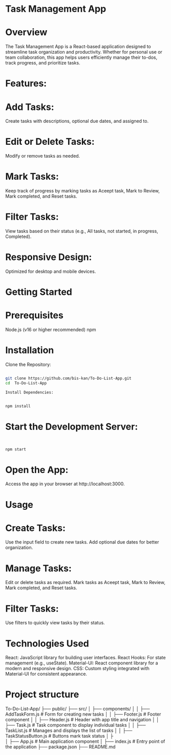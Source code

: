 # Task Management App

# Overview

The Task Management App is a React-based application designed to streamline task organization and productivity. Whether for personal use or team collaboration, this app helps users efficiently manage their to-dos, track progress, and prioritize tasks.

# Features:

# Add Tasks:

Create tasks with descriptions, optional due dates, and assigned to.

# Edit or Delete Tasks:

Modify or remove tasks as needed.

# Mark Tasks:

Keep track of progress by marking tasks as Aceept task, Mark to Review, Mark completed, and Reset tasks.

# Filter Tasks:

View tasks based on their status (e.g., All tasks, not started, in progress, Completed).

# Responsive Design:

Optimized for desktop and mobile devices.

# Getting Started

# Prerequisites

Node.js (v16 or higher recommended)
npm

# Installation

Clone the Repository:

```bash

git clone https://github.com/bis-kan/To-Do-List-App.git
cd  To-Do-List-App

Install Dependencies:
```

```bash

npm install

```

# Start the Development Server:

```bash


npm start

```

# Open the App:

Access the app in your browser at http://localhost:3000.

# Usage

# Create Tasks:

Use the input field to create new tasks.
Add optional due dates for better organization.

# Manage Tasks:

Edit or delete tasks as required.
Mark tasks as Aceept task, Mark to Review, Mark completed, and Reset tasks.

# Filter Tasks:

Use filters to quickly view tasks by their status.

# Technologies Used

React: JavaScript library for building user interfaces.
React Hooks: For state management (e.g., useState).
Material-UI: React component library for a modern and responsive design.
CSS: Custom styling integrated with Material-UI for consistent appearance.

# Project structure

To-Do-List-App/
├── public/
├── src/
│ ├── components/
│ │ ├── AddTaskForm.js # Form for creating new tasks
│ │ ├── Footer.js # Footer component
│ │ ├── Header.js # Header with app title and navigation
│ │ ├── Task.js # Task component to display individual tasks
│ │ ├── TaskList.js # Manages and displays the list of tasks
│ │ ├── TaskStatusButton.js # Buttons mark task status
│ ├  
│ ├── App.js # Main application component
│ ├── index.js # Entry point of the application
├── package.json
├── README.md
